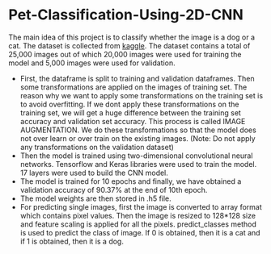 # Pet-Classification-Using-2D-CNN
The main idea of this project is to classify whether the image is a dog or a cat. The dataset is collected from [kaggle](https://www.kaggle.com/c/dogs-vs-cats/data). The dataset contains a total of 25,000 images out of which 20,000 images were used for training the model and 5,000 images were used for validation. 

* First, the dataframe is split to training and validation dataframes. Then some transformations are applied on the images of training set. The reason why we want to apply some transformations on the training set is to avoid overfitting. If we dont apply these transformations on the training set, we will get a huge difference between the training set accuracy and validation set accuracy. This process is called IMAGE AUGMENTATION. We do these transformations so that the model does not over learn or over train on the existing images.
(Note: Do not apply any transformations on the validation dataset)
* Then the model is trained using two-dimensional convolutional neural networks. Tensorflow and Keras libraries were used to train the model. 17 layers were used to build the CNN model.
* The model is trained for 10 epochs and finally, we have obtained a validation accuracy of 90.37% at the end of 10th epoch.
* The model weights are then stored in .h5 file.
* For predicting single images, first the image is converted to array format which contains pixel values. Then the image is resized to 128*128 size and feature scaling is applied for all the pixels. predict_classes method is used to predict the class of image. If 0 is obtained, then it is a cat and if 1 is obtained, then it is a dog.
